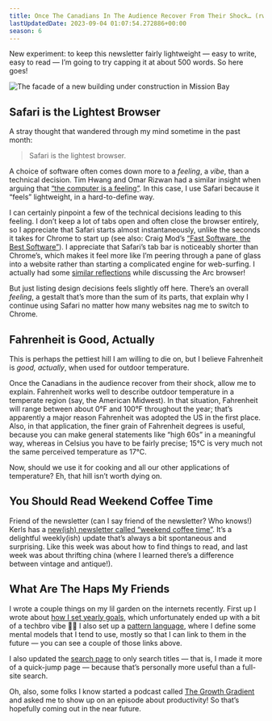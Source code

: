 ```yaml
---
title: Once The Canadians In The Audience Recover From Their Shock… (rwblog S6E9)
lastUpdatedDate: 2023-09-04 01:07:54.272886+00:00
season: 6
---
```


New experiment: to keep this newsletter fairly lightweight — easy to write, easy to read — I’m going to try capping it at about 500 words. So here goes!

![The facade of a new building under construction in Mission Bay](https://buttondown.imgix.net/images/1c350300-7712-4bcc-b94b-97a0632e7e44.jpg?w=960&fit=max)

## Safari is the Lightest Browser

A stray thought that wandered through my mind sometime in the past month:

> Safari is the lightest browser.

A choice of software often comes down more to a _feeling_, a _vibe_, than a technical decision. Tim Hwang and Omar Rizwan had a similar insight when arguing that [“the computer is a feeling”](https://github.com/timhwang/nyrc/blob/main/NYRC%201%20-%20The%20Computer%20is%20a%20Feeling.md). In this case, I use Safari because it “feels” lightweight, in a hard-to-define way.

I can certainly pinpoint a few of the technical decisions leading to this feeling. I don’t keep a lot of tabs open and often close the browser entirely, so I appreciate that Safari starts almost instantaneously, unlike the seconds it takes for Chrome to start up (see also: Craig Mod’s [“Fast Software, the Best Software”](https://craigmod.com/essays/fast_software/)). I appreciate that Safari’s tab bar is noticeably shorter than Chrome’s, which makes it feel more like I’m peering through a pane of glass into a website rather than starting a complicated engine for web-surfing. I actually had some [similar reflections](https://buttondown.email/rwblickhan/archive/you-might-not-think-you-need-a-milk-frother/) while discussing the Arc browser!

But just listing design decisions feels slightly off here. There’s an overall _feeling_, a gestalt that’s more than the sum of its parts, that explain why I continue using Safari no matter how many websites nag me to switch to Chrome.

## Fahrenheit is Good, Actually

This is perhaps the pettiest hill I am willing to die on, but I believe Fahrenheit is _good, actually_, when used for outdoor temperature.

Once the Canadians in the audience recover from their shock, allow me to explain. Fahrenheit works well to describe outdoor temperature in a temperate region (say, the American Midwest). In that situation, Fahrenheit will range between about 0°F and 100°F throughout the year; that’s apparently a major reason Fahrenheit was adopted the US in the first place. Also, in that application, the finer grain of Fahrenheit degrees is useful, because you can make general statements like “high 60s” in a meaningful way, whereas in Celsius you have to be fairly precise; 15°C is very much not the same perceived temperature as 17°C.

Now, should we use it for cooking and all our other applications of temperature? Eh, that hill isn’t worth dying on.

## You Should Read Weekend Coffee Time

Friend of the newsletter (can I say friend of the newsletter? Who knows!) Kerls has a [new(ish) newsletter called “weekend coffee time”](https://weekendcoffeetime.substack.com). It’s a delightful weekly(ish) update that’s always a bit spontaneous and surprising. Like this week was about how to find things to read, and last week was about thrifting china (where I learned there’s a difference between vintage and antique!).

## What Are The Haps My Friends

I wrote a couple things on my lil garden on the internets recently. First up I wrote about [how I set yearly goals](https://rwblickhan.org/essays/yearly-goals/), which unfortunately ended up with a bit of a techbro vibe 🤷‍♀️ I also set up a [pattern language](https://rwblickhan.org/misc/pattern-language/), where I define some mental models that I tend to use, mostly so that I can link to them in the future — you can see a couple of those links above.

I also updated the [search page](https://rwblickhan.org/search/) to only search titles — that is, I made it more of a quick-jump page — because that’s personally more useful than a full-site search.

Oh, also, some folks I know started a podcast called [The Growth Gradient](https://open.spotify.com/show/7ADTUMcMgPYCsVizP1CfSx?si=oVJpCjBEQaq1IP1ST8Wq_Q&nd=1) and asked me to show up on an episode about productivity! So that’s hopefully coming out in the near future.